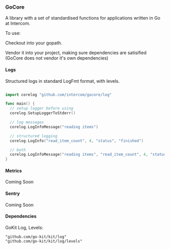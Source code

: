 ### GoCore

A library with a set of standardised functions for applications written in Go at Intercom.

To use:

Checkout into your gopath.

Vendor it into your project, making sure dependencies are satisified (GoCore does not vendor it's own dependencies)

#### Logs

Structured logs in standard LogFmt format, with levels.

```go

import corelog "github.com/intercom/gocore/log"

func main() {
  // setup logger before using
  corelog.SetupLoggerToStderr()

  // log messages
  corelog.LogInfoMessage("reading items")

  // structured logging
  corelog.LogInfo("read_item_count", 4, "status", "finished")

  // both
  corelog.LogInfoMessage("reading items", "read_item_count", 4, "status", "finished")
}
```

#### Metrics

Coming Soon

#### Sentry

Coming Soon

#### Dependencies

GoKit Log, Levels:

```
"github.com/go-kit/kit/log"
"github.com/go-kit/kit/log/levels"
```
